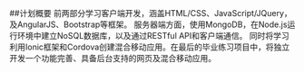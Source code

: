 ##计划概要
前两部分学习客户端开发，涵盖HTML/CSS、JavaScript/JQuery，及AngularJS、Bootstrap等框架。
服务器端方面，使用MongoDB，在Node.js运行环境中建立NoSQL数据库，以及通过RESTful API和客户端通信。
同时将学习利用Ionic框架和Cordova创建混合移动应用。在最后的毕业练习项目中，将独立开发一个功能完善、具备后台支持的网页及混合移动应用。
